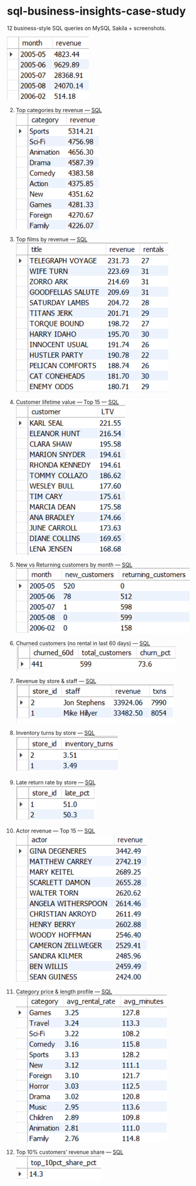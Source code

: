 # sql-business-insights-case-study
12 business-style SQL queries on MySQL Sakila + screenshots.

![q01](./images/01_monthly_revenue.png)

2. Top categories by revenue — [SQL](./sql/02_top_categories_by_revenue.sql)  
   ![q02](./images/02_top_categories.png)

3. Top films by revenue — [SQL](./sql/03_top_films_by_revenue.sql)  
   ![q03](./images/03_top_films.png)

4. Customer lifetime value — Top 15 — [SQL](./sql/04_customer_lifetime_value_top15.sql)  
   ![q04](./images/04_ltv_top15.png)

5. New vs Returning customers by month — [SQL](./sql/05_new_vs_returning_by_month.sql)  
   ![q05](./images/05_new_vs_returning.png)

6. Churned customers (no rental in last 60 days) — [SQL](./sql/06_churned_customers_60d.sql)  
   ![q06](./images/06_churn_60d.png)

7. Revenue by store & staff — [SQL](./sql/07_revenue_by_store_and_staff.sql)  
   ![q07](./images/07_store_staff_revenue.png)

8. Inventory turns by store — [SQL](./sql/08_inventory_turns_by_store.sql)  
   ![q08](./images/08_inventory_turns.png)

9. Late return rate by store — [SQL](./sql/09_late_return_rate_by_store.sql)  
   ![q09](./images/09_late_return_rate.png)

10. Actor revenue — Top 15 — [SQL](./sql/10_actor_revenue.sql)  
    ![q10](./images/10_actor_revenue.png)

11. Category price & length profile — [SQL](./sql/11_category_price_and_length_profile.sql)  
    ![q11](./images/11_category_profile.png)

12. Top 10% customers’ revenue share — [SQL](./sql/12_top_10pct_customers_share.sql)  
    ![q12](./images/12_top10pct_share.png)


